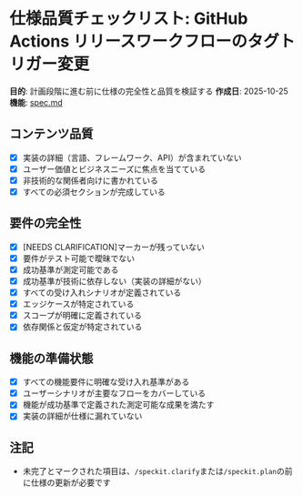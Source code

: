 # 仕様品質チェックリスト: GitHub Actions リリースワークフローのタグトリガー変更

**目的**: 計画段階に進む前に仕様の完全性と品質を検証する
**作成日**: 2025-10-25
**機能**: [spec.md](../spec.md)

## コンテンツ品質

- [x] 実装の詳細（言語、フレームワーク、API）が含まれていない
- [x] ユーザー価値とビジネスニーズに焦点を当てている
- [x] 非技術的な関係者向けに書かれている
- [x] すべての必須セクションが完成している

## 要件の完全性

- [x] [NEEDS CLARIFICATION]マーカーが残っていない
- [x] 要件がテスト可能で曖昧でない
- [x] 成功基準が測定可能である
- [x] 成功基準が技術に依存しない（実装の詳細がない）
- [x] すべての受け入れシナリオが定義されている
- [x] エッジケースが特定されている
- [x] スコープが明確に定義されている
- [x] 依存関係と仮定が特定されている

## 機能の準備状態

- [x] すべての機能要件に明確な受け入れ基準がある
- [x] ユーザーシナリオが主要なフローをカバーしている
- [x] 機能が成功基準で定義された測定可能な成果を満たす
- [x] 実装の詳細が仕様に漏れていない

## 注記

- 未完了とマークされた項目は、`/speckit.clarify`または`/speckit.plan`の前に仕様の更新が必要です
